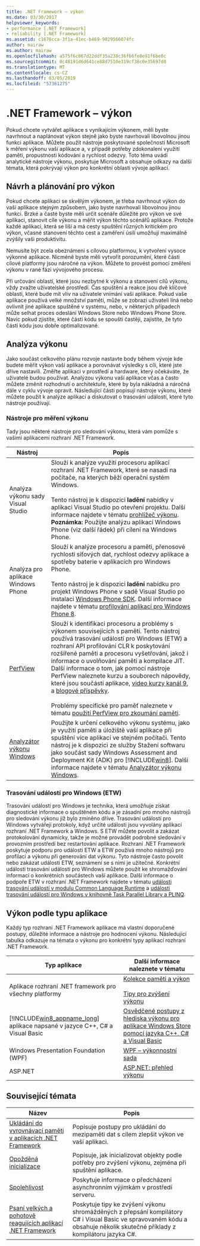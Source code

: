 ```yaml
---
title: .NET Framework – výkon
ms.date: 03/30/2017
helpviewer_keywords:
- performance [.NET Framework]
- reliability [.NET Framework]
ms.assetid: c1676cca-3f1a-41ec-b469-9029566074fc
author: mairaw
ms.author: mairaw
ms.openlocfilehash: a575f6c067d22ddf35a238c36f66fe8e91f6be0c
ms.sourcegitcommit: 0c48191d6d641ce88d7510e319cf38c0e35697d0
ms.translationtype: MT
ms.contentlocale: cs-CZ
ms.lasthandoff: 03/05/2019
ms.locfileid: "57361275"
---
```

# <a name="net-framework-performance"></a>.NET Framework – výkon
Pokud chcete vytvářet aplikace s vynikajícím výkonem, měli byste navrhnout a naplánovat výkon stejně jako byste navrhovali libovolnou jinou funkci aplikace. Můžete použít nástroje poskytované společností Microsoft k měření výkonu vaší aplikace a, v případě potřeby zdokonalení využití paměti, propustnosti kódování a rychlost odezvy. Toto téma uvádí analytické nástroje výkonu, poskytuje Microsoft a obsahuje odkazy na další témata, která pokrývají výkon pro konkrétní oblasti vývoje aplikací.  
  
## <a name="designing-and-planning-for-performance"></a>Návrh a plánování pro výkon  
 Pokud chcete aplikaci se skvělým výkonem, je třeba navrhnout výkon do vaší aplikace stejným způsobem, jako byste navrhovali libovolnou jinou funkci. Brzké a časté byste měli určit scénáře důležité pro výkon ve své aplikaci, stanovit cíle výkonu a měřit výkon těchto scénářů aplikace. Protože každé aplikaci, která se liší a má cesty spuštění různých kritickém pro výkon, včasné stanovení těchto cest a zaměření úsilí umožňují maximálně zvýšily vaši produktivitu.  
  
 Nemusíte být zcela obeznámeni s cílovou platformou, k vytvoření vysoce výkonné aplikace. Nicméně byste měli vytvořit porozumění, které části cílové platformy jsou náročné na výkon. Můžete to provést pomocí změření výkonu v rané fázi vývojového procesu.  
  
 Při určování oblastí, které jsou nezbytné k výkonu a stanovení cílů výkonu, vždy zvažte uživatelské prostředí. Čas spuštění a reakce jsou dvě klíčové oblasti, které bude mít vliv na uživatele vnímání vaší aplikace. Pokud vaše aplikace používá velké množství paměti, může se zobrazí uživateli líná nebo ovlivnit jiné aplikace spuštěné v systému, nebo, v některých případech může selhat proces odeslání Windows Store nebo Windows Phone Store. Navíc pokud zjistíte, které části kódu se spouští častěji, zajistíte, že tyto části kódu jsou dobře optimalizované.  
  
## <a name="analyzing-performance"></a>Analýza výkonu  
 Jako součást celkového plánu rozvoje nastavte body během vývoje kde budete měřit výkon vaší aplikace a porovnávat výsledky s cíli, které jste dříve nastavili. Změřte aplikaci v prostředí a hardware, který očekáváte, že uživatelé budou používat. Analýzou výkonu vaší aplikace včas a často můžete změnit rozhodnutí o architektuře, které by byla nákladná a náročná dále v cyklu vývoje opravit. Následující části popisují nástroje výkonu, které můžete použít k analýze aplikací a diskutovat o trasování událostí, které tyto nástroje používají.  
  
### <a name="performance-tools"></a>Nástroje pro měření výkonu  
 Tady jsou některé nástroje pro sledování výkonu, která vám pomůže s vašimi aplikacemi rozhraní .NET Framework.  
  
|Nástroj|Popis|  
|----------|-----------------|  
|Analýza výkonu sady Visual Studio|Slouží k analýze využití procesoru aplikací rozhraní .NET Framework, které se nasadí na počítače, na kterých běží operační systém Windows.<br /><br /> Tento nástroj je k dispozici **ladění** nabídky v aplikaci Visual Studio po otevření projektu. Další informace najdete v tématu [prohlížeč výkonu](/visualstudio/profiling/performance-explorer). **Poznámka:**  Použijte analýzu aplikací Windows Phone (viz další řádek) při cílení na Windows Phone.|  
|Analýza pro aplikace Windows Phone|Slouží k analýze procesoru a paměti, přenosové rychlosti síťových dat, rychlost odezvy aplikace a spotřeby baterie v aplikacích pro Windows Phone.<br /><br /> Tento nástroj je k dispozici **ladění** nabídku pro projekt Windows Phone v sadě Visual Studio po instalaci [Windows Phone SDK](https://go.microsoft.com/fwlink/?LinkId=265773). Další informace najdete v tématu [profilování aplikací pro Windows Phone 8](https://docs.microsoft.com/previous-versions/windows/apps/jj215908(v=vs.105)).|  
|[PerfView](https://www.microsoft.com/download/details.aspx?id=28567)|Slouží k identifikaci procesoru a problémy s výkonem souvisejících s pamětí. Tento nástroj používá trasování událostí pro Windows (ETW) a rozhraní API profilování CLR k poskytování rozšířené paměti a procesoru vyšetřování, jakož i informace o uvolňování paměti a kompilace JIT. Další informace o tom, jak pomocí nástroje PerfView naleznete kurzu a souborech nápovědy, které jsou součástí aplikace, [video kurzy kanál 9](https://channel9.msdn.com/Series/PerfView-Tutorial), a [blogové příspěvky](https://blogs.msdn.com/b/vancem/archive/tags/perfview/).<br /><br /> Problémy specifické pro paměť naleznete v tématu [použití PerfView pro zkoumání paměti](https://channel9.msdn.com/Series/PerfView-Tutorial/PerfView-Tutorial-9-NET-Memory-Investigation-Basics-of-GC-Heap-Snapshots).|  
|[Analyzátor výkonu Windows](https://www.microsoft.com/download/details.aspx?id=30652)|Použijte k určení celkového výkonu systému, jako je využití paměti a úložiště vaší aplikace při spuštění více aplikací ve stejném počítači. Tento nástroj je k dispozici ze služby Stažení softwaru jako součást sady Windows Assessment and Deployment Kit (ADK) pro [!INCLUDE[win8](../../../includes/win8-md.md)]. Další informace najdete v tématu [Analyzátor výkonu Windows](/windows-hardware/test/wpt/windows-performance-analyzer).|  
  
### <a name="event-tracing-for-windows-etw"></a>Trasování událostí pro Windows (ETW)  
 Trasování událostí pro Windows je technika, která umožňuje získat diagnostické informace o spuštěném kódu a je zásadní pro mnoho nástrojů pro sledování výkonu již bylo zmíněno dříve. Trasování událostí pro Windows vytvářejí protokoly, když určité události jsou vyvolány aplikací rozhraní .NET Framework a Windows. S ETW můžete povolit a zakázat protokolování dynamicky, takže je možné provádět podrobné sledování v provozním prostředí bez restartování aplikace. Rozhraní .NET Framework poskytuje podporu pro události ETW a ETW používá mnoho nástrojů pro profilaci a výkonu při generování dat výkonu. Tyto nástroje často povolit nebo zakázat události ETW, seznámení se s nimi je užitečné. Konkrétní události trasování událostí pro Windows můžete použít ke shromažďování informací o konkrétních součástech vaší aplikace. Další informace o podpoře ETW v rozhraní .NET Framework najdete v tématu [události trasování událostí v modulu Common Language Runtime](../../../docs/framework/performance/etw-events-in-the-common-language-runtime.md) a [události trasování událostí pro Windows v knihovně Task Parallel Library a PLINQ](../../../docs/framework/performance/etw-events-in-task-parallel-library-and-plinq.md).  
  
## <a name="performance-by-app-type"></a>Výkon podle typu aplikace  
 Každý typ rozhraní .NET Framework aplikace má vlastní doporučené postupy, důležité informace a nástroje pro hodnocení výkonu. Následující tabulka odkazuje na témata o výkonu pro konkrétní typy aplikací rozhraní .NET Framework.  
  
|Typ aplikace|Další informace naleznete v tématu|  
|--------------|---------|  
|Aplikace rozhraní .NET framework pro všechny platformy|[Kolekce paměti a výkon](../../../docs/standard/garbage-collection/performance.md)<br /><br /> [Tipy pro zvýšení výkonu](../../../docs/framework/performance/performance-tips.md)|  
|[!INCLUDE[win8_appname_long](../../../includes/win8-appname-long-md.md)] aplikace napsané v jazyce C++, C# a Visual Basic|[Osvědčené postupy z hlediska výkonu pro aplikace Windows Store pomocí jazyka C++, C# a Visual Basic](https://docs.microsoft.com/previous-versions/windows/apps/hh750313%28v=win.10%29)|  
|Windows Presentation Foundation (WPF)|[WPF – výkonnostní sada](https://docs.microsoft.com/previous-versions/dotnet/netframework-4.0/aa969767(v=vs.100))|  
|ASP.NET|[ASP.NET: přehled výkonu](https://docs.microsoft.com/previous-versions/aspnet/cc668225(v=vs.100))|  
  
## <a name="related-topics"></a>Související témata  
  
|Název|Popis|  
|-----------|-----------------|  
|[Ukládání do vyrovnávací paměti v aplikacích .NET Framework](../../../docs/framework/performance/caching-in-net-framework-applications.md)|Popisuje postupy pro ukládání do mezipaměti dat s cílem zlepšit výkon ve vaší aplikaci.|  
|[Opožděná inicializace](../../../docs/framework/performance/lazy-initialization.md)|Popisuje, jak inicializovat objekty podle potřeby pro zvýšení výkonu, zejména při spuštění aplikace.|  
|[Spolehlivost](../../../docs/framework/performance/reliability.md)|Poskytuje informace o předcházení asynchronním výjimkám v prostředí serveru.|  
|[Psaní velkých a pohotově reagujících aplikací .NET Framework](../../../docs/framework/performance/writing-large-responsive-apps.md)|Poskytuje tipy ke zvýšení výkonu shromážděných z přepsání kompilátory C# i Visual Basic ve spravovaném kódu a obsahuje několik skutečné příklady z kompilátoru jazyka C#.|
